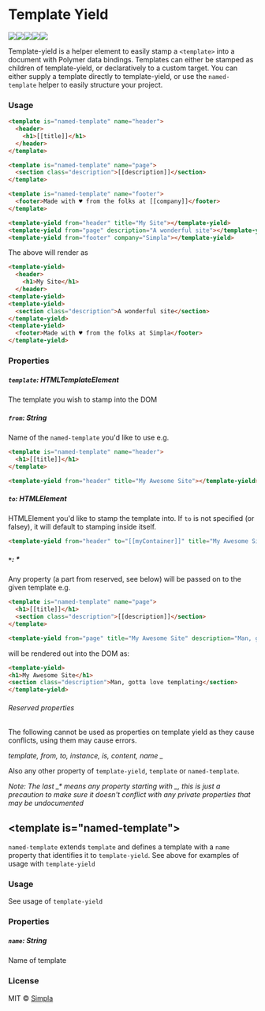 # Template Yield
![][bower-badge]![][bowerlicense-badge][![][travis-badge]][travis-url][![][bowerdeps-badge]][bowerdeps-url][![][npmdevdeps-badge]][npmdevdeps-url]

Template-yield is a helper element to easily stamp a `<template>` into a document with Polymer data bindings. Templates can either be stamped as children of template-yield, or declaratively to a custom target. You can either supply a template directly to template-yield, or use the `named-template` helper to easily structure your project.

### Usage
```html
<template is="named-template" name="header">
  <header>
    <h1>[[title]]</h1>
  </header>
</template>

<template is="named-template" name="page">
  <section class="description">[[description]]</section>
</template>

<template is="named-template" name="footer">
  <footer>Made with ♥ from the folks at [[company]]</footer>
</template>

<template-yield from="header" title="My Site"></template-yield>
<template-yield from="page" description="A wonderful site"></template-yield>
<template-yield from="footer" company="Simpla"></template-yield>
```

The above will render as
```html
<template-yield>
  <header>
    <h1>My Site</h1>
  </header>
<template-yield>
<template-yield>
  <section class="description">A wonderful site</section>
</template-yield>
<template-yield>
  <footer>Made with ♥ from the folks at Simpla</footer>
</template-yield>
```

### Properties
##### `template`: HTMLTemplateElement
The template you wish to stamp into the DOM

##### `from`: String
Name of the `named-template` you'd like to use e.g.
```html
<template is="named-template" name="header">
  <h1>[[title]]</h1>
</template>

<template-yield from="header" title="My Awesome Site"></template-yield>
```

##### `to`: HTMLElement
HTMLElement you'd like to stamp the template into. If `to` is not specified (or falsey), it will default to stamping inside itself.
```html
<template-yield from="header" to="[[myContainer]]" title="My Awesome Site"></template-yield>
```

##### `*`: *
Any property (a part from reserved, see below) will be passed on to the given template e.g.
```html
<template is="named-template" name="page">
  <h1>[[title]]</h1>
  <section class="description">[[description]]</section>
</template>

<template-yield from="page" title="My Awesome Site" description="Man, gotta love templating"></template-yield>
```
will be rendered out into the DOM as:
```html
<template-yield>
<h1>My Awesome Site</h1>
<section class="description">Man, gotta love templating</section>
</template-yield>
```

###### Reserved properties
The following cannot be used as properties on template yield as they cause conflicts, using them may cause errors.

*template, from, to, instance, is, content, name \_*

Also any other property of `template-yield`, `template` or `named-template`.

*Note: The last \_\* means any property starting with \_, this is just a precaution to make sure it doesn't conflict with any private properties that may be undocumented*

## \<template is="named-template"\>
`named-template` extends `template` and defines a template with a `name` property that identifies it to `template-yield`. See above for examples of usage with `template-yield`
### Usage
See usage of `template-yield`
### Properties
##### `name`: String
Name of template

### License

MIT © [Simpla](admin@simpla.io)

[bower-badge]: https://img.shields.io/bower/v/template-yield.svg
[bowerlicense-badge]: https://img.shields.io/bower/l/template-yield.svg
[travis-badge]: https://img.shields.io/travis/simplaio/template-yield.svg
[travis-url]: https://travis-ci.org/simplaio/template-yield
[bowerdeps-badge]: https://img.shields.io/gemnasium/simplaio/template-yield.svg
[bowerdeps-url]: https://gemnasium.com/bower/template-yield
[npmdeps-badge]: https://img.shields.io/david/simplaio/template-yield.svg
[npmdeps-url]: https://david-dm.org/simplaio/template-yield
[npmdevdeps-badge]: https://img.shields.io/david/dev/simplaio/template-yield.svg?theme=shields.io
[npmdevdeps-url]: https://david-dm.org/dev/simplaio/template-yield#info=devDependencies
